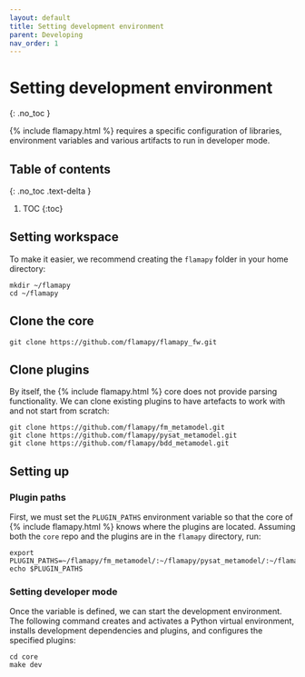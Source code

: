 ```yaml
---
layout: default
title: Setting development environment
parent: Developing
nav_order: 1
---
```


# Setting development environment
{: .no_toc }

{% include flamapy.html %} requires a specific configuration of libraries, environment variables and various artifacts to run in developer mode.

## Table of contents
{: .no_toc .text-delta }

1. TOC
{:toc}

## Setting workspace

To make it easier, we recommend creating the `flamapy` folder in your home directory:

```
mkdir ~/flamapy
cd ~/flamapy 
```

## Clone the core 

```
git clone https://github.com/flamapy/flamapy_fw.git
```

## Clone plugins

By itself, the {% include flamapy.html %} core does not provide parsing functionality. We can clone existing plugins to have artefacts to work with and not start from scratch:

```
git clone https://github.com/flamapy/fm_metamodel.git
git clone https://github.com/flamapy/pysat_metamodel.git
git clone https://github.com/flamapy/bdd_metamodel.git
```

## Setting up

### Plugin paths
First, we must set the `PLUGIN_PATHS` environment variable so that the core of {% include flamapy.html %} knows where the plugins are located. Assuming both the `core` repo and the plugins are in the `flamapy` directory, run:

```
export PLUGIN_PATHS=~/flamapy/fm_metamodel/:~/flamapy/pysat_metamodel/:~/flamapy/bdd_metamodel/
echo $PLUGIN_PATHS      
```

### Setting developer mode 

Once the variable is defined, we can start the development environment. The following command creates and activates a Python virtual environment, installs development dependencies and plugins, and configures the specified plugins:

```
cd core
make dev
```